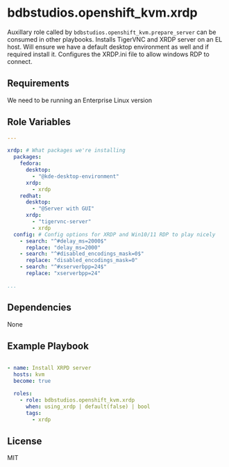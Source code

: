 bdbstudios.openshift_kvm.xrdp
=========

Auxillary role called by `bdbstudios.openshift_kvm.prepare_server` can be consumed in other playbooks.
Installs TigerVNC and XRDP server on an EL host. Will ensure we have a default desktop environment as well and
if required install it. Configures the XRDP.ini file to allow windows RDP to connect.


Requirements
------------

We need to be running an Enterprise Linux version

Role Variables
--------------

```yaml
---

xrdp: # What packages we're installing
  packages:
    fedora:
      desktop:
        - "@kde-desktop-environment"
      xrdp:
        - xrdp
    redhat:
      desktop:
        - "@Server with GUI"
      xrdp:
        - "tigervnc-server"
        - xrdp
  config: # Config options for XRDP and Win10/11 RDP to play nicely
    - search: "^#delay_ms=2000$"
      replace: "delay_ms=2000"
    - search: "^#disabled_encodings_mask=0$"
      replace: "disabled_encodings_mask=0"
    - search: "^#xserverbpp=24$"
      replace: "xserverbpp=24"

...

```

Dependencies
------------

None

Example Playbook
----------------

```yaml

- name: Install XRPD server
  hosts: kvm
  become: true

  roles:
    - role: bdbstudios.openshift_kvm.xrdp
      when: using_xrdp | default(false) | bool
      tags:
        - xrdp

```
License
-------

MIT
